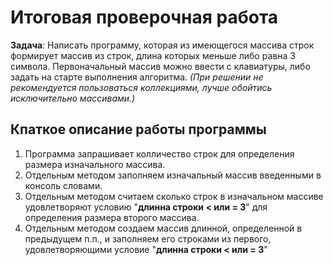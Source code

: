 # Итоговая проверочная работа
**Задача**: Написать программу, которая из имеющегося массива строк формирует массив из строк, длина которых меньше либо равна 3 символа. Первоначальный массив можно ввести с клавиатуры, либо задать на старте выполнения алгоритма. *(При решении не рекомендуется пользоваться коллекциями, лучше обойтись исключительно массивами.)*

## Кпаткое описание работы программы
1. Программа запрашивает колличество строк для определения размера изначального массива.
2. Отдельным методом заполняем изначальный массив введенными в консоль словами.
3. Отдельным методом считаем сколько строк в изначальном массиве удовлетворяют условию "**длинна строки < или = 3**" для определения размера второго массива.
4. Отдельным методом создаем массив длинной, определенной в предыдущем п.п., и заполняем его строками из первого, удовлетворяющими условие "**длинна строки < или = 3**" 